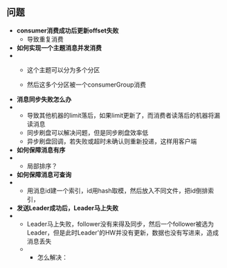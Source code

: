 ## 问题

* **consumer消费成功后更新offset失败**
  * 导致重复消费
* **如何实现一个主题消息并发消费**
* * 这个主题可以分为多个分区

  * 然后这多个分区被一个consumerGroup消费
* **消息同步失败怎么办**
* * 导致其他机器的limit落后，如果limit更新了，而消费者读落后的机器将漏读消息
  * 同步刷盘可以解决问题，但是同步刷盘效率低
  * 异步刷盘回调，若失败或超时未确认则重新投递，这样用客户端
* **如何保障消息有序**
* * 局部排序？
* **如何保障消息可查询**
* * 用消息id建一个索引，id用hash取模，然后放入不同文件，把id倒排索引，
* **发送Leader成功后，Leader马上失败**
* * Leader马上失败，follower没有来得及同步，然后一个follower被选为Leader，但是此时Leader'的HW并没有更新，数据也没有写进来，造成消息丢失
  * * 怎么解决：







